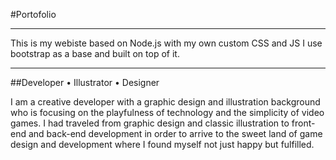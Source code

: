 #Portofolio

***

This is my webiste based on Node.js with my own custom CSS and JS I use bootstrap as a base and built on top of it.

***

##Developer • Illustrator • Designer

I am a creative developer with a graphic design and illustration background who is focusing on the playfulness of technology and the simplicity of video games. I had traveled from graphic design and classic illustration to front-end and back-end development in order to arrive to the sweet land of game design and development where I found myself not just happy but fulfilled.